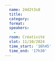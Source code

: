 ```yaml
---
  name: 24d2t3s8
  title: 
  category: 
  format: 
  speakers: 
    - 
  room: Créativité
  slot: 11/10/2024
  time_start: '16h45'
  time_end: '17h30'
---
```

